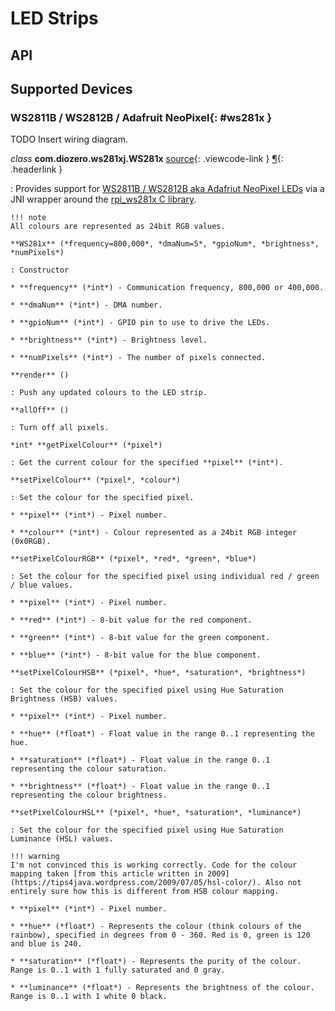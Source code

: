 # LED Strips

## API

## Supported Devices

### WS2811B / WS2812B / Adafruit NeoPixel{: #ws281x }

TODO Insert wiring diagram.

*class* **com.diozero.ws281xj.WS281x** [source](https://github.com/mattjlewis/diozero/blob/master/diozero-ws281x-java/src/main/java/com/diozero/ws281xj/WS281x.java){: .viewcode-link } [&para;](LEDStrips.md#ws281x "Permalink to this definition"){: .headerlink }

: Provides support for [WS2811B / WS2812B aka Adafriut NeoPixel LEDs](https://learn.adafruit.com/adafruit-neopixel-uberguide) via a JNI wrapper around the [rpi_ws281x C library](https://github.com/jgarff/rpi_ws281x).

    !!! note
    All colours are represented as 24bit RGB values.

    **WS281x** (*frequency=800,000*, *dmaNum=5*, *gpioNum*, *brightness*, *numPixels*)
    
    : Constructor
    
    * **frequency** (*int*) - Communication frequency, 800,000 or 400,000.
    
    * **dmaNum** (*int*) - DMA number.
    
    * **gpioNum** (*int*) - GPIO pin to use to drive the LEDs.
    
    * **brightness** (*int*) - Brightness level.
    
    * **numPixels** (*int*) - The number of pixels connected.

    **render** ()
    
    : Push any updated colours to the LED strip.
    
    **allOff** ()
    
    : Turn off all pixels.
    
    *int* **getPixelColour** (*pixel*)
    
    : Get the current colour for the specified **pixel** (*int*).
    
    **setPixelColour** (*pixel*, *colour*)
    
    : Set the colour for the specified pixel.
    
    * **pixel** (*int*) - Pixel number.
    
    * **colour** (*int*) - Colour represented as a 24bit RGB integer (0x0RGB).
    
    **setPixelColourRGB** (*pixel*, *red*, *green*, *blue*)
    
    : Set the colour for the specified pixel using individual red / green / blue values.
    
    * **pixel** (*int*) - Pixel number.
    
    * **red** (*int*) - 8-bit value for the red component.
    
    * **green** (*int*) - 8-bit value for the green component.
        
    * **blue** (*int*) - 8-bit value for the blue component.
    
    **setPixelColourHSB** (*pixel*, *hue*, *saturation*, *brightness*)
    
    : Set the colour for the specified pixel using Hue Saturation Brightness (HSB) values.
    
    * **pixel** (*int*) - Pixel number.
    
    * **hue** (*float*) - Float value in the range 0..1 representing the hue.
    
    * **saturation** (*float*) - Float value in the range 0..1 representing the colour saturation.
    
    * **brightness** (*float*) - Float value in the range 0..1 representing the colour brightness.
    
    **setPixelColourHSL** (*pixel*, *hue*, *saturation*, *luminance*)
    
    : Set the colour for the specified pixel using Hue Saturation Luminance (HSL) values.
    
    !!! warning
    I'm not convinced this is working correctly. Code for the colour mapping taken [from this article written in 2009](https://tips4java.wordpress.com/2009/07/05/hsl-color/). Also not entirely sure how this is different from HSB colour mapping.
    
    * **pixel** (*int*) - Pixel number.
    
    * **hue** (*float*) - Represents the colour (think colours of the rainbow), specified in degrees from 0 - 360. Red is 0, green is 120 and blue is 240.
    
    * **saturation** (*float*) - Represents the purity of the colour. Range is 0..1 with 1 fully saturated and 0 gray.
    
    * **luminance** (*float*) - Represents the brightness of the colour. Range is 0..1 with 1 white 0 black.
